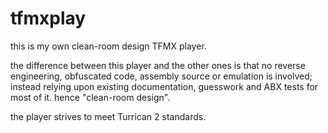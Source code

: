 # tfmxplay

this is my own clean-room design TFMX player.

the difference between this player and the other ones is that no reverse engineering, obfuscated code, assembly source or emulation is involved; instead relying upon existing documentation, guesswork and ABX tests for most of it. hence "clean-room design".

the player strives to meet Turrican 2 standards.
